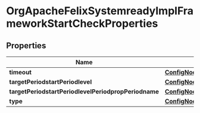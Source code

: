 
# OrgApacheFelixSystemreadyImplFrameworkStartCheckProperties

## Properties
Name | Type | Description | Notes
------------ | ------------- | ------------- | -------------
**timeout** | [**ConfigNodePropertyInteger**](ConfigNodePropertyInteger.md) |  |  [optional]
**targetPeriodstartPeriodlevel** | [**ConfigNodePropertyInteger**](ConfigNodePropertyInteger.md) |  |  [optional]
**targetPeriodstartPeriodlevelPeriodpropPeriodname** | [**ConfigNodePropertyString**](ConfigNodePropertyString.md) |  |  [optional]
**type** | [**ConfigNodePropertyDropDown**](ConfigNodePropertyDropDown.md) |  |  [optional]



